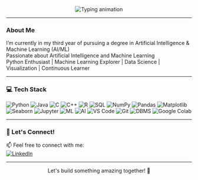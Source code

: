 <div align="center">
  <img src="https://readme-typing-svg.demolab.com?font=Fira+Code&weight=600&size=28&duration=3000&pause=1000&color=00FFAA&center=true&width=500&lines=Welcome+to+my+GitHub+Profile!;I+am+Kashak+Modi;AI%2FML+Developer;Python+Enthusiast" alt="Typing animation">
</div>

---

###  About Me

I’m currently in my third year of pursuing a degree in Artificial Intelligence & Machine Learning (AI/ML)  
Passionate about Artificial Intelligence and Machine Learning  
Python Enthusiast |  Machine Learning Explorer | Data Science |  Visualization | Continuous Learner  

---

### 💻 Tech Stack
 
![Python](https://img.shields.io/badge/-Python-3776AB?logo=python&logoColor=white&style=for-the-badge)
![Java](https://img.shields.io/badge/-Java-ED8B00?logo=openjdk&logoColor=white&style=for-the-badge)
![C](https://img.shields.io/badge/-C-A8B9CC?logo=c&logoColor=white&style=for-the-badge)
![C++](https://img.shields.io/badge/-C++-00599C?logo=c%2B%2B&logoColor=white&style=for-the-badge)
![R](https://img.shields.io/badge/-R-276DC3?logo=r&logoColor=white&style=for-the-badge)
![SQL](https://img.shields.io/badge/-SQL-4479A1?logo=mysql&logoColor=white&style=for-the-badge)
![NumPy](https://img.shields.io/badge/-NumPy-013243?logo=numpy&logoColor=white&style=for-the-badge)
![Pandas](https://img.shields.io/badge/-Pandas-150458?logo=pandas&logoColor=white&style=for-the-badge)
![Matplotlib](https://img.shields.io/badge/-Matplotlib-11557C?logo=matplotlib&logoColor=white&style=for-the-badge)
![Seaborn](https://img.shields.io/badge/-Seaborn-0A7EA6?logo=python&logoColor=white&style=for-the-badge)
![Jupyter](https://img.shields.io/badge/-Jupyter-F37626?logo=jupyter&logoColor=white&style=for-the-badge)
![ML](https://img.shields.io/badge/-ML-00AAFF?logo=tensorflow&logoColor=white&style=for-the-badge)
![AI](https://img.shields.io/badge/-AI-FF6F00?logo=openai&logoColor=white&style=for-the-badge)
![VS Code](https://img.shields.io/badge/-VS_Code-007ACC?logo=visual-studio-code&logoColor=white&style=for-the-badge)
![Git](https://img.shields.io/badge/-Git-F05032?logo=git&logoColor=white&style=for-the-badge)
![DBMS](https://img.shields.io/badge/-DBMS-003B57?logo=postgresql&logoColor=white&style=for-the-badge)
![Google Colab](https://img.shields.io/badge/-Google_Colab-F9AB00?logo=google-colab&logoColor=white&style=for-the-badge)

---


### 🤝 Let's Connect!

📫 Feel free to connect with me:  
[![LinkedIn](https://img.shields.io/badge/-LinkedIn-0A66C2?logo=linkedin&logoColor=white&style=for-the-badge)](https://www.linkedin.com/in/kashakmodi/)  


---

<p align="center">Let's build something amazing together! 🚀</p>
